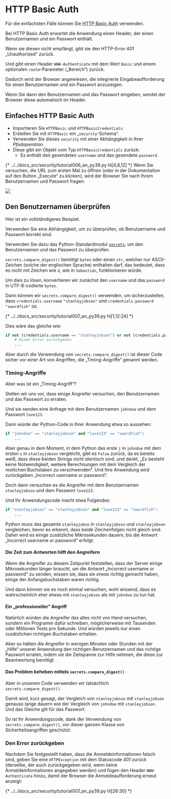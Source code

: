 # HTTP Basic Auth

Für die einfachsten Fälle können Sie <abbr title="HTTP-Basisauthentifizierung">HTTP Basic Auth</abbr> verwenden.

Bei HTTP Basic Auth erwartet die Anwendung einen Header, der einen Benutzernamen und ein Passwort enthält.

Wenn sie diesen nicht empfängt, gibt sie den HTTP-Error 401 „Unauthorized“ zurück.

Und gibt einen Header `WWW-Authenticate` mit dem Wert `Basic` und einem optionalen `realm`-Parameter („Bereich“) zurück.

Dadurch wird der Browser angewiesen, die integrierte Eingabeaufforderung für einen Benutzernamen und ein Passwort anzuzeigen.

Wenn Sie dann den Benutzernamen und das Passwort eingeben, sendet der Browser diese automatisch im Header.

## Einfaches HTTP Basic Auth

* Importieren Sie `HTTPBasic` und `HTTPBasicCredentials`.
* Erstellen Sie mit `HTTPBasic` ein „`security`-Schema“.
* Verwenden Sie dieses `security` mit einer Abhängigkeit in Ihrer *Pfadoperation*.
* Diese gibt ein Objekt vom Typ `HTTPBasicCredentials` zurück:
    * Es enthält den gesendeten `username` und das gesendete `password`.

{* ../../docs_src/security/tutorial006_an_py39.py hl[4,8,12] *}
Wenn Sie versuchen, die URL zum ersten Mal zu öffnen (oder in der Dokumentation auf den Button „Execute“ zu klicken), wird der Browser Sie nach Ihrem Benutzernamen und Passwort fragen:

<img src="/img/tutorial/security/image12.png">

## Den Benutzernamen überprüfen

Hier ist ein vollständigeres Beispiel.

Verwenden Sie eine Abhängigkeit, um zu überprüfen, ob Benutzername und Passwort korrekt sind.

Verwenden Sie dazu das Python-Standardmodul <a href="https://docs.python.org/3/library/secrets.html" class="external-link" target="_blank">`secrets`</a>, um den Benutzernamen und das Passwort zu überprüfen.

`secrets.compare_digest()` benötigt `bytes` oder einen `str`, welcher nur ASCII-Zeichen (solche der englischen Sprache) enthalten darf, das bedeutet, dass es nicht mit Zeichen wie `á`, wie in `Sebastián`, funktionieren würde.

Um dies zu lösen, konvertieren wir zunächst den `username` und das `password` in UTF-8-codierte `bytes`.

Dann können wir `secrets.compare_digest()` verwenden, um sicherzustellen, dass `credentials.username` `"stanleyjobson"` und `credentials.password` `"swordfish"` ist.

{* ../../docs_src/security/tutorial007_an_py39.py hl[1,12:24] *}

Dies wäre das gleiche wie:

```Python
if not (credentials.username == "stanleyjobson") or not (credentials.password == "swordfish"):
    # Einen Error zurückgeben
    ...
```

Aber durch die Verwendung von `secrets.compare_digest()` ist dieser Code sicher vor einer Art von Angriffen, die „Timing-Angriffe“ genannt werden.

### Timing-Angriffe

Aber was ist ein „Timing-Angriff“?

Stellen wir uns vor, dass einige Angreifer versuchen, den Benutzernamen und das Passwort zu erraten.

Und sie senden eine Anfrage mit dem Benutzernamen `johndoe` und dem Passwort `love123`.

Dann würde der Python-Code in Ihrer Anwendung etwa so aussehen:

```Python
if "johndoe" == "stanleyjobson" and "love123" == "swordfish":
    ...
```

Aber genau in dem Moment, in dem Python das erste `j` in `johndoe` mit dem ersten `s` in `stanleyjobson` vergleicht, gibt es `False` zurück, da es bereits weiß, dass diese beiden Strings nicht identisch sind, und denkt, „Es besteht keine Notwendigkeit, weitere Berechnungen mit dem Vergleich der restlichen Buchstaben zu verschwenden“. Und Ihre Anwendung wird zurückgeben „Incorrect username or password“.

Doch dann versuchen es die Angreifer mit dem Benutzernamen `stanleyjobsox` und dem Passwort `love123`.

Und Ihr Anwendungscode macht etwa Folgendes:

```Python
if "stanleyjobsox" == "stanleyjobson" and "love123" == "swordfish":
    ...
```

Python muss das gesamte `stanleyjobso` in `stanleyjobsox` und `stanleyjobson` vergleichen, bevor es erkennt, dass beide Zeichenfolgen nicht gleich sind. Daher wird es einige zusätzliche Mikrosekunden dauern, bis die Antwort „Incorrect username or password“ erfolgt.

#### Die Zeit zum Antworten hilft den Angreifern

Wenn die Angreifer zu diesem Zeitpunkt feststellen, dass der Server einige Mikrosekunden länger braucht, um die Antwort „Incorrect username or password“ zu senden, wissen sie, dass sie _etwas_ richtig gemacht haben, einige der Anfangsbuchstaben waren richtig.

Und dann können sie es noch einmal versuchen, wohl wissend, dass es wahrscheinlich eher etwas mit `stanleyjobsox` als mit `johndoe` zu tun hat.

#### Ein „professioneller“ Angriff

Natürlich würden die Angreifer das alles nicht von Hand versuchen, sondern ein Programm dafür schreiben, möglicherweise mit Tausenden oder Millionen Tests pro Sekunde. Und würden jeweils nur einen zusätzlichen richtigen Buchstaben erhalten.

Aber so hätten die Angreifer in wenigen Minuten oder Stunden mit der „Hilfe“ unserer Anwendung den richtigen Benutzernamen und das richtige Passwort erraten, indem sie die Zeitspanne zur Hilfe nehmen, die diese zur Beantwortung benötigt.

#### Das Problem beheben mittels `secrets.compare_digest()`

Aber in unserem Code verwenden wir tatsächlich `secrets.compare_digest()`.

Damit wird, kurz gesagt, der Vergleich von `stanleyjobsox` mit `stanleyjobson` genauso lange dauern wie der Vergleich von `johndoe` mit `stanleyjobson`. Und das Gleiche gilt für das Passwort.

So ist Ihr Anwendungscode, dank der Verwendung von `secrets.compare_digest()`, vor dieser ganzen Klasse von Sicherheitsangriffen geschützt.

### Den Error zurückgeben

Nachdem Sie festgestellt haben, dass die Anmeldeinformationen falsch sind, geben Sie eine `HTTPException` mit dem Statuscode 401 zurück (derselbe, der auch zurückgegeben wird, wenn keine Anmeldeinformationen angegeben werden) und fügen den Header `WWW-Authenticate` hinzu, damit der Browser die Anmeldeaufforderung erneut anzeigt:

{* ../../docs_src/security/tutorial007_an_py39.py hl[26:30] *}
